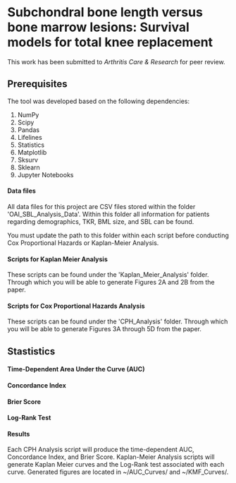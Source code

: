 # Subchondral bone length versus bone marrow lesions: Survival models for total knee replacement

This work has been submitted to  _Arthritis Care & Research_ for peer review.

## Prerequisites

The tool was developed based on the following dependencies:

1. NumPy
5. Scipy
6. Pandas
7. Lifelines
8. Statistics
9. Matplotlib
10. Sksurv
11. Sklearn
12. Jupyter Notebooks


#### Data files

All data files for this project are CSV files stored within the folder 'OAI_SBL_Analysis_Data'. Within this folder all information for patients regarding demographics, TKR, BML size, and SBL can be found. 

You must update the path to this folder within each script before conducting Cox Proportional Hazards or Kaplan-Meier Analysis. 

#### Scripts for Kaplan Meier Analysis

These scripts can be found under the 'Kaplan_Meier_Analysis' folder. Through which you will be able to generate Figures 2A and 2B from the paper. 

#### Scripts for Cox Proportional Hazards Analysis

These scripts can be found under the 'CPH_Analysis' folder. Through which you will be able to generate Figures 3A through 5D from the paper. 


## Stastistics
#### Time-Dependent Area Under the Curve (AUC)
#### Concordance Index
#### Brier Score
#### Log-Rank Test

#### Results
Each CPH Analysis script will produce the time-dependent AUC, Concordance Index, and Brier Score. Kaplan-Meier Analysis scripts will generate Kaplan Meier curves and the Log-Rank test associated with each curve. Generated figures are located in ~/AUC_Curves/ and ~/KMF_Curves/.
